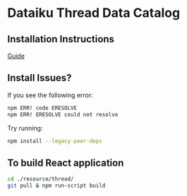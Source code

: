# Dataiku Thread Data Catalog

## Installation Instructions

[Guide](Thread_Installation_Instructions.pdf)

## Install Issues?

If you see the following error:

```bash
npm ERR! code ERESOLVE
npm ERR! ERESOLVE could not resolve
```

Try running:

```bash
npm install --legacy-peer-deps
```

## To build React application

```bash
cd ./resource/thread/
git pull & npm run-script build
```
